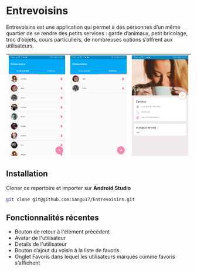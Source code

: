 # Entrevoisins

Entrevoisins est une application qui permet à des personnes d’un même quartier de se rendre des petits services : garde d’animaux, petit bricolage, troc d’objets, cours particuliers, de nombreuses options s’offrent aux utilisateurs.

| ![](images/ListNeighbourFragment.jpg) | ![](images/FavoriteNeighbourFragment.jpg) | ![](images/DetailNeighbourActivity.jpg) |
|:---:|:---:|:---:|

## Installation
Cloner ce repertoire et importer sur **Android Studio**
```bash
git clone git@github.com:Sango17/Entrevoisins.git
```

## Fonctionnalités récentes
* Bouton de retour à l'élément précédent
* Avatar de l'utilisateur
* Details de l'utilisateur
* Bouton d’ajout du voisin à la liste de favoris
* Onglet Favoris dans lequel les utilisateurs marqués comme favoris s’affichent

